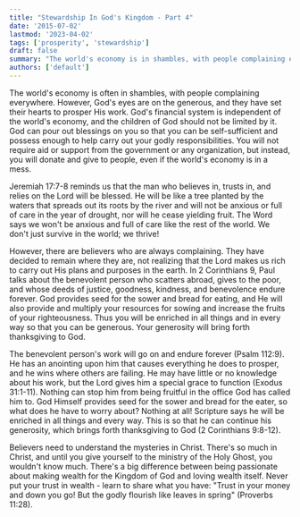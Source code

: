 ```yaml
---
title: "Stewardship In God's Kingdom - Part 4"
date: '2015-07-02'
lastmod: '2023-04-02'
tags: ['prosperity', 'stewardship']
draft: false
summary: "The world's economy is in shambles, with people complaining everywhere. But listen, the Word says God's eyes are on the generous. He cannot do without them, for they've set their heart to prosper His work."
authors: ['default']
---
```


The world's economy is often in shambles, with people complaining everywhere. However, God's eyes are on the generous, and they have set their hearts to prosper His work. God's financial system is independent of the world's economy, and the children of God should not be limited by it. God can pour out blessings on you so that you can be self-sufficient and possess enough to help carry out your godly responsibilities. You will not require aid or support from the government or any organization, but instead, you will donate and give to people, even if the world's economy is in a mess.

Jeremiah 17:7-8 reminds us that the man who believes in, trusts in, and relies on the Lord will be blessed. He will be like a tree planted by the waters that spreads out its roots by the river and will not be anxious or full of care in the year of drought, nor will he cease yielding fruit. The Word says we won't be anxious and full of care like the rest of the world. We don't just survive in the world; we thrive!

However, there are believers who are always complaining. They have decided to remain where they are, not realizing that the Lord makes us rich to carry out His plans and purposes in the earth. In 2 Corinthians 9, Paul talks about the benevolent person who scatters abroad, gives to the poor, and whose deeds of justice, goodness, kindness, and benevolence endure forever. God provides seed for the sower and bread for eating, and He will also provide and multiply your resources for sowing and increase the fruits of your righteousness. Thus you will be enriched in all things and in every way so that you can be generous. Your generosity will bring forth thanksgiving to God.

The benevolent person's work will go on and endure forever (Psalm 112:9). He has an anointing upon him that causes everything he does to prosper, and he wins where others are failing. He may have little or no knowledge about his work, but the Lord gives him a special grace to function (Exodus 31:1-11). Nothing can stop him from being fruitful in the office God has called him to. God Himself provides seed for the sower and bread for the eater, so what does he have to worry about? Nothing at all! Scripture says he will be enriched in all things and every way. This is so that he can continue his generosity, which brings forth thanksgiving to God (2 Corinthians 9:8-12).

Believers need to understand the mysteries in Christ. There's so much in Christ, and until you give yourself to the ministry of the Holy Ghost, you wouldn't know much. There's a big difference between being passionate about making wealth for the Kingdom of God and loving wealth itself. Never put your trust in wealth - learn to share what you have: "Trust in your money and down you go! But the godly flourish like leaves in spring" (Proverbs 11:28).

